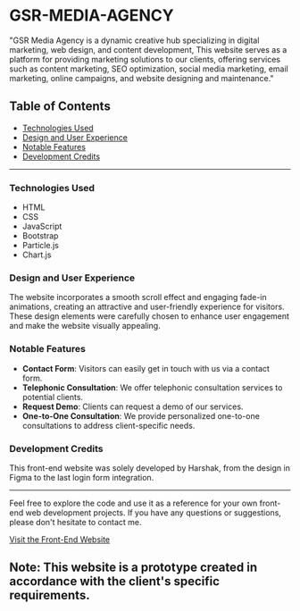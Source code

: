 # GSR-MEDIA-AGENCY
"GSR Media Agency is a dynamic creative hub specializing in digital marketing, web design, and content development,
This website serves as a platform for providing marketing solutions to our clients, offering services such as content marketing, SEO optimization, social media marketing, email marketing, online campaigns, and website designing and maintenance."

## Table of Contents
- [Technologies Used](#technologies-used)
- [Design and User Experience](#design-and-user-experience)
- [Notable Features](#notable-features)
- [Development Credits](#development-credits)

---

### Technologies Used
- HTML
- CSS
- JavaScript
- Bootstrap
- Particle.js
- Chart.js

### Design and User Experience
The website incorporates a smooth scroll effect and engaging fade-in animations, creating an attractive and user-friendly experience for visitors. These design elements were carefully chosen to enhance user engagement and make the website visually appealing.

### Notable Features
- **Contact Form**: Visitors can easily get in touch with us via a contact form.
- **Telephonic Consultation**: We offer telephonic consultation services to potential clients.
- **Request Demo**: Clients can request a demo of our services.
- **One-to-One Consultation**: We provide personalized one-to-one consultations to address client-specific needs.

### Development Credits
This front-end website was solely developed by Harshak, from the design in Figma to the last login form integration.

---

Feel free to explore the code and use it as a reference for your own front-end web development projects. If you have any questions or suggestions, please don't hesitate to contact me.

[Visit the Front-End Website](https://harshak-1744.github.io/GSR-MEDIA-AGENCY/) 

## **Note: This website is a prototype created in accordance with the client's specific requirements.**






